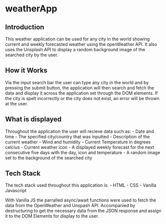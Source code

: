 # weatherApp

## Introduction

This weather application can be used for any city in the world showing current and weekly forecasted weather using the openWeather API. 
It also uses the Unsplash API to display a random background image of the searched city by the user.

## How it Works

Via the input search bar the user can type any city in the world and by pressing the submit button, the application will then search and
fetch the data and display it across the application set through the DOM elements. If the city is spelt incorrectly or the city does not
exist, an error will be thrown at the user.

## What is displayed

Throughout the application the user will recieve data such as:
    - Date and time
    - The specified city/country that was inputted
    - Description of the current weather
    - Wind and humidity
    - Current Temperature in degrees celcius
    - Current weather icon
    - A displayed weekly forecast for the next consecutive five days with the day, icon and temperature
    - A random image set to the background of the searched city
    
## Tech Stack

The tech stack used throughout this application is:
    - HTML
    - CSS
    - Vanilla Javascript
    
With Vanilla JS the parralled async/await functions were used to fetch the data from the OpenWeather and Unspash API. Accompanied by 
destructuring to get the necessary data from the JSON response and assign it to the DOM Elements for display to the user.
